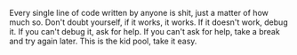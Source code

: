Every single line of code written by anyone is shit, just a matter of how much so. Don't doubt yourself, if it works, it works. If it doesn't work, debug it. If you can't debug it, ask for help. If you can't ask for help, take a break and try again later.
This is the kid pool, take it easy.
